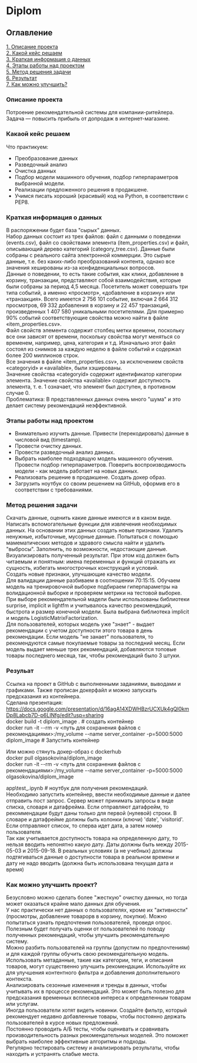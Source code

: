 # Diplom

## Оглавление  
[1. Описание проекта](#описание-проекта)  
[2. Какой кейс решаем](#какаой-кейс-решаем)  
[3. Краткая информация о данных](#краткая-информация-о-данных)  
[4. Этапы работы над проектом](#этапы-работы-над-проектом)  
[5. Метод решения задачи](#метод-решения-задачи)  
[6. Результат](#резульат)  
[7. Как можно улучшить?](#Как-можно-улучшить-проект?)  

### Описание проекта  
Потроение рекомендательной системы для компании-ритейлера. Задача — повысить прибыль от допродаж в интернет-магазине.  


### Какаой кейс решаем  
Что практикуем:  
* Преобразование данных  
* Разведочный анализ  
* Очистка данных  
* Подбор модели машинного обучения, подбор гиперпараметров выбранной модели.  
* Реализации предложенного решения в продакшене.  
* Учимся писать хороший (красивый) код на Python, в соответствии с PEP8.  


### Краткая информация о данных  
В распоряжении будет база "сырых" данных.  
Набор данных состоит из трех файлов: файл с данными о поведении (events.csv), файл со свойствами элемента (item_properties.сsv) и файл, описывающий дерево категорий (category_tree.сsv). Данные были собраны с реального сайта электронной коммерции. Это сырые данные, т.е. без каких-либо преобразований контента, однако все значения хешированы из-за конфиденциальных вопросов.  
Данные о поведении, то есть такие события, как клики, добавление в корзину, транзакции, представляют собой взаимодействия, которые были собраны за период 4,5 месяца. Посетитель может совершать три типа событий, а именно «просмотр», «добавление в корзину» или «транзакция». Всего имеется 2 756 101 событие, включая 2 664 312 просмотров, 69 332 добавления в корзину и 22 457 транзакций, произведенных 1 407 580 уникальными посетителями. Для примерно 90% событий соответствующие свойства можно найти в файле «item_properties.csv».  
Файл свойств элемента содержит столбец метки времени, поскольку все они зависят от времени, поскольку свойства могут меняться со временем, например, цена, категория и т.д. Изначально этот файл состоял из снимков за каждую неделю в файле событий и содержал более 200 миллионов строк.  
Все значения в файле «item_properties.csv», за исключением свойств «categoryid» и «available», были хэшированы.  
Значение свойства «categoryid» содержит идентификатор категории элемента. 
Значение свойства «available» содержит доступность элемента, т. е. 1 означает, что элемент был доступен, в противном случае 0.  
Проблематика: В представленных данных очень много "шума" и это делает систему рекомендаций неэффективной.  


### Этапы работы над проектом   
* Внимательно изучить данные. Привести (перекодировать) данные в числовой вид (timestamp).  
* Провести очистку данных.  
* Провести разведочный анализ данных.  
* Выбрать наиболее подходящую модель машинного обучения. Провести подбор гиперпараметров. Поверить воспроизводимость модели - как модель работает на новых данных.  
* Реализовать решение в продакшене. Создать докер образ.  
* Загрузить ноутбук со своим решением на GitHub, оформив его в соответствии с требованиями.  


### Метод решения задачи  
Скачать данные, оценить какие данные имеются и в каком виде. Написать вспомогательные функции для извлечения необходимых данных. На основании этих данных создать новые признаки. Удалить ненужные, избыточные, мусорные данные. Попытаться с помощью мамематических методов и здравого смысла найти и удалить "выбросы". Заполнить, по возможности, недостающие данные. Визуализировать полученный результат. При этом код должен быть читаемым и понятным: имена переменных и функций отражать их сущность, избегать многострочных конструкций и условий.  
Создать новые признаки, улучшающие качество модели.  
Для валидации данные разбиваем в соотношении 70:15:15. Обучаем модель на тренировочной выборке подбираем гиперпараметры на волидационной выборке и проверяем метрики на тестовой выборке.  
При выборе рекомендательной мадели были использованы библиотеки surprise, implicit и lightfm и учитывалось качество рекомендаций, быстрота и размер конечной модели. Была выбрана библиотека implicit и модель LogisticMatrixFactorization.  
Для пользователей, которых модель уже "знает" - выдает рекомендации с учетом доступности этого товара в день рекомендации. Если модель "не занает" пользователя, то рекомендуются самые покупаемые товары за последний месяц. Если модель выдает меньше трех рекомендаций, добавляются топовые товары последнего месяца, так, чтобы рекомендаций было 3 штуки.  


### Резульат  
Ссылка на проект в GitHub с выполненными заданиями, выводами и графиками. Также прописан докерфайл и можно запускать предсказания из контейнера.  
Сделана презентация: https://docs.google.com/presentation/d/16agA14XDWHBzrUCXUk4gQl0kmDp8Labcb7D-p6LINfg/edit?usp=sharing  
docker build -t diplom_image . # создать контейнер  
docker run -it --rm -v <путь для сохранения файлов с рекомендациями>:/my_volume  --name server_container -p=5000:5000 diplom_image # Запустить контейнер  

Или можно стянуть докер-образ с dockerhub  
docker pull olgasokovina/diplom_image  
docker run -it --rm -v <путь для сохранения файлов с рекомендациями>:/my_volume  --name server_container -p=5000:5000 olgasokovina/diplom_image

app\test_.ipynb  # ноутбук для получения рекомендаций.  
Необходимо запустить контейнер, ввести необходимые данные и далее отправить пост запрос. Сервер может принимать запросы в виде списка, словаря и датафрейма. Если отправляют датафрейм, то рекоммендации будут даны только для первой (нулевой) строки. В словаре и датафрейме должны быть колонки (ключи) 'date', 'visitorid'. Если отправляют список, то сперва идет дата, а затем номер пользователя.  
Так как учитывается доступность товара на определенную дату, то нельзя вводить непонятно какую дату. Даты должны быть между 2015-05-03 и 2015-09-18. В реальных условиях (а не учебных) должны подтягиваться данные о доступности товара в реальном времени и дату не надо вводить (должна быть использована текущая дата и время)   

### Как можно улучшить проект?  
Безусловно можно сделать более "жесткую" очистку данных, но тогда может оказаться крайне мало данных для обучения.  
У нас практически нет данных о пользователях, кроме их "активности" (просмотры, добавление товарорв в корзину, покупки). Можно попытаться узнать предпочтения пользователей, проведя опрос. Полезным будет получать оценки от пользователей по поводу полученных рекомендаций, чтобы улучшить рекомендательную систему.  
Можно разбить пользователей на группы (допустим по предпочтениям) и для каждой группы обучить свою рекомендательную модель.  
Использовать метаданные, такие как категории, теги, и описания товаров, могут существенно улучшить рекомендации. Используйте их для улучшения контентного фильтра и добавления дополнительного контекста.  
Анализировать сезонные изменения и тренды в данных, чтобы учитывать их в процессе рекомендаций. Это может быть полезно для предсказания временных всплесков интереса к определенным товарам или услугам.  
Иногда пользователи хотят видеть новинки. Создайте фильтр, который рекомендует недавно добавленные товары, чтобы постоянно держать пользователей в курсе новых предложений.  
Постоянно проводить А/Б тесты, чтобы оценивать и сравнивать производительность разных рекомендательных моделей. Это поможет выбрать наиболее эффективные алгоритмы и подходы.  
Регулярно тестировать систему и анализировать результаты, чтобы находить и устранять слабые места.  

